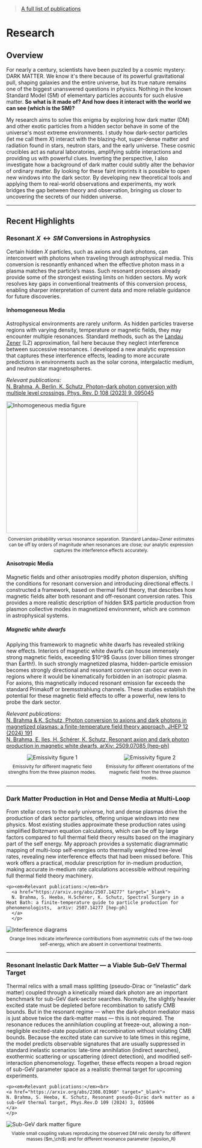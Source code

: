 <blockquote>
  <a href="https://inspirehep.net/authors/2664905" target="_blank">
    A full list of publications
  </a>
</blockquote>

# Research

## Overview

For nearly a century, scientists have been puzzled by a cosmic mystery: DARK MATTER. We know it's there because of its powerful gravitational pull, shaping galaxies and the entire universe, but its true nature remains one of the biggest unanswered questions in physics. Nothing in the known Standard Model (SM) of elementary particles accounts for such elusive matter. **So what is it made of? And how does it interact with the world we can see (which is the SM)?**

My research aims to solve this enigma by exploring how dark matter (DM) and other exotic particles from a hidden sector behave in some of the universe's most extreme environments. I study how dark-sector particles (let me call them $X$) interact with the blazing-hot, super-dense matter and radiation found in stars, neutron stars, and the early universe. These cosmic crucibles act as natural laboratories, amplifying subtle interactions and providing us with powerful clues.
Inverting the perspective, I also investigate how a background of dark matter could subtly alter the behavior of ordinary matter. By looking for these faint imprints it is possible to open new windows into the dark sector. By developing new theoretical tools and applying them to real-world observations and experiments, my work bridges the gap between theory and observation, bringing us closer to uncovering the secrets of our hidden universe.

---

## Recent Highlights

### Resonant $X \leftrightarrow SM$ Conversions in Astrophysics

Certain hidden $X$ particles, such as axions and dark photons, can interconvert with photons when traveling through astrophysical media. This conversion is resonantly enhanced when the effective photon mass in a plasma matches the particle’s mass. Such resonant processes already provide some of the strongest existing limits on hidden sectors. My work resolves key gaps in conventional treatments of this conversion process, enabling sharper interpretation of current data and more reliable guidance for future discoveries.

#### Inhomogeneous Media

<div class="grid grid-cols-2 gap-4 items-start">

  <div class="text-justify">
    Astrophysical environments are rarely uniform. As hidden particles traverse regions with varying density, temperature or magnetic fields, they may encounter multiple resonances. Standard methods, such as the <a href="https://en.wikipedia.org/wiki/Landau–Zener_formula" target="_blank">Landau Zener</a> (LZ) approximation, fail here because they neglect interference between successive resonances. I developed a new analytic expression that captures these interference effects, leading to more accurate predictions in environments such as the solar corona, intergalactic medium, and neutron star magnetospheres.  
    
   <p><em>Relevant publications:</em><br>
    <a href="https://arxiv.org/abs/2308.08586" target="_blank">
    N. Brahma, A. Berlin, K. Schutz, Photon–dark photon conversion with multiple level crossings, Phys. Rev. D 108 (2023) 9, 095045
    </a>
    </p>

  </div>

  <div class="flex justify-center items-start">
    <div>
      <img src="./toy_a2000_b10.png" alt="Inhomogeneous media figure" style="height:350px; width:auto;">
      <figcaption style="font-size:12px; text-align:center; margin-top:0.5rem;">
        Conversion probability versus resonance separation. Standard Landau–Zener estimates can be off by orders of magnitude when resonances are close; our analytic expression captures the interference effects accurately.
      </figcaption>
    </div>
  </div>

</div>

#### Anisotropic Media

<div class="grid grid-cols-2 gap-4 items-start">

  <div class="text-justify">
    Magnetic fields and other anisotropies modify photon dispersion, shifting the conditions for resonant conversion and introducing directional effects. I constructed a framework, based on thermal field theory, that describes how magnetic fields alter both resonant and off-resonant conversion rates. This provides a more realistic description of hidden $X$ particle  production from plasmon collective modes in magnetized environment, which are common in astrophysical systems.
  </div>

</div>

##### Magnetic white dwarfs

<div class="grid grid-cols-2 gap-4 items-start">

  <div class="text-justify">
    Applying this framework to magnetic white dwarfs has revealed striking new effects. Interiors of magnetic white dwarfs can house immensely strong magnetic fields, exceeding $10^9$ Gauss (over billion times stronger than Earth!). In such strongly magnetized plasma, hidden-particle emission becomes strongly directional and resonant conversion can occur even in regions where it would be kinematically forbidden in an isotropic plasma. For axions, this magnetically induced resonant emission far exceeds the standard Primakoff or bremsstrahlung channels. These studies establish the potential for these magnetic field effects to offer a powerful, new lens to probe the dark sector.
  </div>

</div>

<p><em>Relevant publications:</em><br>
<a href="https://arxiv.org/abs/2410.14771" target="_blank">
N. Brahma & K. Schutz, Photon conversion to axions and dark photons in magnetized plasmas: a finite-temperature field theory approach, JHEP 12 (2024) 191 
</a><br>
<a href="https://arxiv.org/abs/2509.07085" target="_blank">
N. Brahma, E. Iles, H. Schérer, K. Schutz, Resonant axion and dark photon production in magnetic white dwarfs, arXiv: 2509.07085 [hep-ph] 
</a>
</p>

<div style="display: flex; justify-content: space-between; gap: 1rem; flex-wrap: wrap;">

  <div style="flex: 1; text-align: center;">
    <img src="./vol_dQdOmega_vs_r_wB_massWD05_allmode.gif" 
         alt="Emissivity figure 1" 
         style="max-width: 90%; height: auto;">
    <figcaption style="font-size:12px; text-align:center; margin-top:0.5rem;">
      Emissivity for different magnetic field strengths from the three plasmon modes.
    </figcaption>
  </div>

  <div style="flex: 1; text-align: center;">
    <img src="./vol_dQdOmega_vs_r_thetaB_massWD05_allmode.gif" 
         alt="Emissivity figure 2" 
         style="max-width: 90%; height: auto;">
    <figcaption style="font-size:12px; text-align:center; margin-top:0.5rem;">
      Emissivity for different orientations of the magnetic field from the three plasmon modes.
    </figcaption>
  </div>

</div>


---

### Dark Matter Production in Hot and Dense Media at Multi-Loop

<div class="grid grid-cols-2 gap-4 items-start">

  <div class="text-justify">
    From stellar cores to the early universe, hot and dense plasmas drive the production of dark sector particles, offering unique windows into new physics. Most existing studies approximate these production rates using simplified Boltzmann equation calculations, which can be off by large factors compared to full thermal field theory results based on the imaginary part of the self energy. My approach provides a systematic diagrammatic mapping of multi-loop self-energies onto thermally weighted tree-level rates, revealing new interference effects that had been missed before. This work offers a practical, modular prescription for in-medium production, making accurate in-medium rate calculations accessible without requiring full thermal field theory machinery.

    <p><em>Relevant publications:</em><br>
      <a href="https://arxiv.org/abs/2507.14277" target="_blank">
      N. Brahma, S. Heeba, H.Schérer, K. Schutz, Spectral Surgery in a Heat Bath: a finite-temperature guide to particle production for phenomenologists,  arXiv: 2507.14277 [hep-ph]
      </a>
      </p>

  </div>

  <div class="flex justify-center items-start">
    <div>
      <img src="./Intf_diagram_2loop.png" alt="Interference diagrams" class="h-72 w-[450px]">
      <figcaption style="font-size:12px; text-align:center; margin-top:0.5rem;">
        Orange lines indicate interference contributions from asymmetric cuts of the two-loop self-energy, which are absent in conventional treatments.
      </figcaption>
    </div>
  </div>

</div>

---

### Resonant Inelastic Dark Matter — a Viable Sub-GeV Thermal Target

<div class="grid grid-cols-2 gap-4 items-start">

  <div class="text-justify">
    Thermal relics with a small mass splitting (pseudo-Dirac or “inelastic” dark matter) coupled through a kinetically mixed dark photon are an important benchmark for sub-GeV dark-sector searches. Normally, the slightly heavier excited state must be depleted before recombination to satisfy CMB bounds. But in the resonant regime — when the dark-photon mediator mass is just above twice the dark-matter mass — this is not required. The resonance reduces the annihilation coupling at freeze-out, allowing a non-negligible excited-state population at recombination without violating CMB bounds. Because the excited state can survive to late times in this regime, the model predicts observable signatures that are usually suppressed in standard inelastic scenarios: late-time annihilation (indirect searches), exothermic scattering or upscattering (direct detection), and modified self-interaction phenomenology. Together, these effects reopen a broad region of sub-GeV parameter space as a realistic thermal target for upcoming experiments.

    <p><em>Relevant publications:</em><br>
    <a href="https://arxiv.org/abs/2308.01960" target="_blank">
    N. Brahma, S. Heeba, K. Schutz, Resonant pseudo-Dirac dark matter as a sub-GeV thermal target, Phys.Rev.D 109 (2024) 3, 035006
    </a>
    </p>

  </div>

  <div class="flex justify-center items-start">
    <div>
      <img src="./relic_params-1.png" alt="Sub-GeV dark matter figure" class="h-72 w-[450px]">
      <figcaption style="font-size:12px; text-align:center; margin-top:0.5rem;">
        Viable small coupling values reproducing the observed DM relic density for different masses ($m_\chi$) and for different resonance parameter (\epsilon_R)
